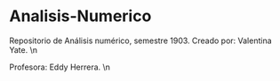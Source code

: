 # Analisis-Numerico
Repositorio de Análisis numérico, semestre 1903. Creado por: Valentina Yate. \n

Profesora: Eddy Herrera. \n

